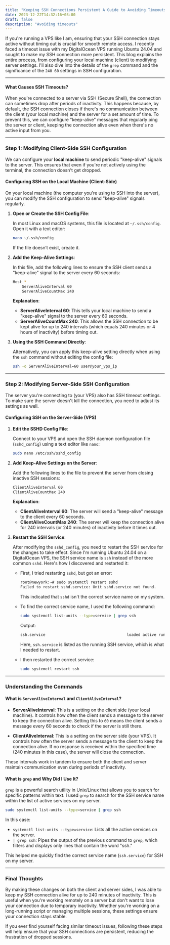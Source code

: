 ```yaml
---
title: "Keeping SSH Connections Persistent A Guide to Avoiding Timeouts"
date: 2023-12-22T14:32:16+03:00
draft: false
description: "Avoiding timeouts"
---
```


If you're running a VPS like I am, ensuring that your SSH connection stays active without timing out is crucial for smooth remote access. I recently faced a timeout issue with my DigitalOcean VPS running Ubuntu 24.04 and sought to make my SSH connection more persistent. This blog explains the entire process, from configuring your local machine (client) to modifying server settings. I'll also dive into the details of the `grep` command and the significance of the `240 60` settings in SSH configuration.

---

#### **What Causes SSH Timeouts?**

When you're connected to a server via SSH (Secure Shell), the connection can sometimes drop after periods of inactivity. This happens because, by default, the SSH connection closes if there's no communication between the client (your local machine) and the server for a set amount of time. To prevent this, we can configure "keep-alive" messages that regularly ping the server or client, keeping the connection alive even when there's no active input from you.

---

### **Step 1: Modifying Client-Side SSH Configuration**

We can configure your **local machine** to send periodic "keep-alive" signals to the server. This ensures that even if you're not actively using the terminal, the connection doesn't get dropped.

#### **Configuring SSH on the Local Machine (Client-Side)**

On your local machine (the computer you're using to SSH into the server), you can modify the SSH configuration to send "keep-alive" signals regularly.

1. **Open or Create the SSH Config File**:

   In most Linux and macOS systems, this file is located at `~/.ssh/config`. Open it with a text editor:

   ```bash
   nano ~/.ssh/config
   ```

   If the file doesn’t exist, create it.

2. **Add the Keep-Alive Settings**:

   In this file, add the following lines to ensure the SSH client sends a "keep-alive" signal to the server every 60 seconds:

   ```bash
   Host *
       ServerAliveInterval 60
       ServerAliveCountMax 240
   ```

   **Explanation**:
   - **ServerAliveInterval 60**: This tells your local machine to send a "keep-alive" signal to the server every 60 seconds.
   - **ServerAliveCountMax 240**: This allows the SSH connection to be kept alive for up to 240 intervals (which equals 240 minutes or 4 hours of inactivity) before timing out.

3. **Using the SSH Command Directly**:

   Alternatively, you can apply this keep-alive setting directly when using the `ssh` command without editing the config file:

   ```bash
   ssh -o ServerAliveInterval=60 user@your_vps_ip
   ```

---

### **Step 2: Modifying Server-Side SSH Configuration**

The server you're connecting to (your VPS) also has SSH timeout settings. To make sure the server doesn't kill the connection, you need to adjust its settings as well.

#### **Configuring SSH on the Server-Side (VPS)**

1. **Edit the SSHD Config File**:

   Connect to your VPS and open the SSH daemon configuration file (`sshd_config`) using a text editor like `nano`:

   ```bash
   sudo nano /etc/ssh/sshd_config
   ```

2. **Add Keep-Alive Settings on the Server**:

   Add the following lines to the file to prevent the server from closing inactive SSH sessions:

   ```bash
   ClientAliveInterval 60
   ClientAliveCountMax 240
   ```

   **Explanation**:
   - **ClientAliveInterval 60**: The server will send a "keep-alive" message to the client every 60 seconds.
   - **ClientAliveCountMax 240**: The server will keep the connection alive for 240 intervals (or 240 minutes) of inactivity before it times out.

3. **Restart the SSH Service**:

   After modifying the `sshd_config`, you need to restart the SSH service for the changes to take effect. Since I'm running Ubuntu 24.04 on a DigitalOcean VPS, the SSH service name is `ssh` instead of the more common `sshd`. Here's how I discovered and restarted it:

   - First, I tried restarting `sshd`, but got an error:

     ```bash
     root@newyork:~# sudo systemctl restart sshd
     Failed to restart sshd.service: Unit sshd.service not found.
     ```

     This indicated that `sshd` isn't the correct service name on my system.

   - To find the correct service name, I used the following command:

     ```bash
     sudo systemctl list-units --type=service | grep ssh
     ```

     Output:
     ```bash
     ssh.service                                    loaded active running OpenBSD Secure Shell server
     ```

     Here, `ssh.service` is listed as the running SSH service, which is what I needed to restart.

   - I then restarted the correct service:

     ```bash
     sudo systemctl restart ssh
     ```

---

### **Understanding the Commands**

#### **What is `ServerAliveInterval` and `ClientAliveInterval`?**

- **ServerAliveInterval**: This is a setting on the client side (your local machine). It controls how often the client sends a message to the server to keep the connection alive. Setting this to `60` means the client sends a message every 60 seconds to check if the server is still there.

- **ClientAliveInterval**: This is a setting on the server side (your VPS). It controls how often the server sends a message to the client to keep the connection alive. If no response is received within the specified time (240 minutes in this case), the server will close the connection.

These intervals work in tandem to ensure both the client and server maintain communication even during periods of inactivity.

#### **What is `grep` and Why Did I Use It?**

`grep` is a powerful search utility in Unix/Linux that allows you to search for specific patterns within text. I used `grep` to search for the SSH service name within the list of active services on my server.

```bash
sudo systemctl list-units --type=service | grep ssh
```

In this case:
- `systemctl list-units --type=service`: Lists all the active services on the server.
- `| grep ssh`: Pipes the output of the previous command to `grep`, which filters and displays only lines that contain the word "ssh."

This helped me quickly find the correct service name (`ssh.service`) for SSH on my server.

---

### **Final Thoughts**

By making these changes on both the client and server sides, I was able to keep my SSH connection alive for up to 240 minutes of inactivity. This is useful when you're working remotely on a server but don't want to lose your connection due to temporary inactivity. Whether you're working on a long-running script or managing multiple sessions, these settings ensure your connection stays stable.

If you ever find yourself facing similar timeout issues, following these steps will help ensure that your SSH connections are persistent, reducing the frustration of dropped sessions.
